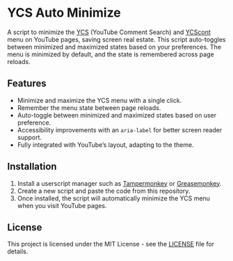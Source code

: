 # YCS Auto Minimize

A script to minimize the [YCS](https://chromewebstore.google.com/detail/ycs-youtube-comment-searc/pmfhcilikeembgbiadjiojgfgcfbcoaa?hl=en) (YouTube Comment Search) and [YCScont](https://chromewebstore.google.com/detail/ycs-youtube-comment-searc/mfobjniokjbcldieppimekoibpocahed?hl=en) menu on YouTube pages, saving screen real estate. 
This script auto-toggles between minimized and maximized states based on your preferences. The menu is minimized by default, and the state is remembered across page reloads.

## Features

- Minimize and maximize the YCS menu with a single click.
- Remember the menu state between page reloads.
- Auto-toggle between minimized and maximized states based on user preference.
- Accessibility improvements with an `aria-label` for better screen reader support.
- Fully integrated with YouTube’s layout, adapting to the theme.

## Installation

1. Install a userscript manager such as [Tampermonkey](https://www.tampermonkey.net/) or [Greasemonkey](https://www.greasespot.net/).
2. Create a new script and paste the code from this repository.
3. Once installed, the script will automatically minimize the YCS menu when you visit YouTube pages.

## License

This project is licensed under the MIT License - see the [LICENSE](LICENSE) file for details.
